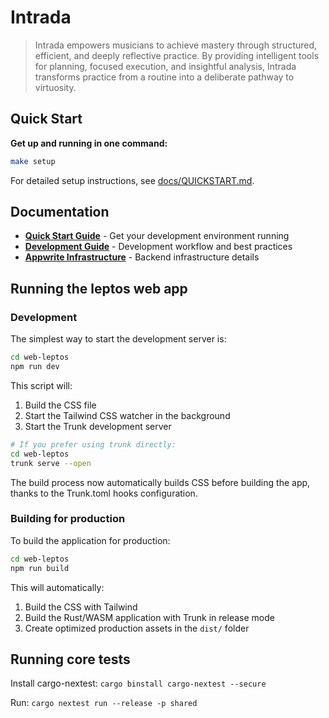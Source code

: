 # Intrada

> Intrada empowers musicians to achieve mastery through structured, efficient, and deeply reflective practice. By providing intelligent tools for planning, focused execution, and insightful analysis, Intrada transforms practice from a routine into a deliberate pathway to virtuosity.

## Quick Start

**Get up and running in one command:**
```bash
make setup
```

For detailed setup instructions, see [docs/QUICKSTART.md](docs/QUICKSTART.md).

## Documentation

- **[Quick Start Guide](docs/QUICKSTART.md)** - Get your development environment running
- **[Development Guide](docs/DEVELOPMENT.md)** - Development workflow and best practices  
- **[Appwrite Infrastructure](docs/APPWRITE_INFRASTRUCTURE.md)** - Backend infrastructure details

## Running the leptos web app

### Development

The simplest way to start the development server is:

```bash
cd web-leptos
npm run dev
```

This script will:
1. Build the CSS file
2. Start the Tailwind CSS watcher in the background
3. Start the Trunk development server

```bash
# If you prefer using trunk directly:
cd web-leptos
trunk serve --open
```

The build process now automatically builds CSS before building the app, thanks to the Trunk.toml hooks configuration.

### Building for production

To build the application for production:

```bash
cd web-leptos
npm run build
```

This will automatically:
1. Build the CSS with Tailwind
2. Build the Rust/WASM application with Trunk in release mode
3. Create optimized production assets in the `dist/` folder

## Running core tests

Install cargo-nextest: `cargo binstall cargo-nextest --secure`

Run: `cargo nextest run --release -p shared`
